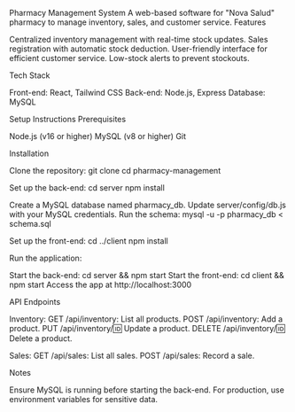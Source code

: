 Pharmacy Management System
A web-based software for "Nova Salud" pharmacy to manage inventory, sales, and customer service.
Features

Centralized inventory management with real-time stock updates.
Sales registration with automatic stock deduction.
User-friendly interface for efficient customer service.
Low-stock alerts to prevent stockouts.

Tech Stack

Front-end: React, Tailwind CSS
Back-end: Node.js, Express
Database: MySQL

Setup Instructions
Prerequisites

Node.js (v16 or higher)
MySQL (v8 or higher)
Git

Installation

Clone the repository:
git clone <repository-url>
cd pharmacy-management


Set up the back-end:
cd server
npm install


Create a MySQL database named pharmacy_db.
Update server/config/db.js with your MySQL credentials.
Run the schema: mysql -u <user> -p pharmacy_db < schema.sql


Set up the front-end:
cd ../client
npm install


Run the application:

Start the back-end: cd server && npm start
Start the front-end: cd client && npm start
Access the app at http://localhost:3000



API Endpoints

Inventory:
GET /api/inventory: List all products.
POST /api/inventory: Add a product.
PUT /api/inventory/:id: Update a product.
DELETE /api/inventory/:id: Delete a product.


Sales:
GET /api/sales: List all sales.
POST /api/sales: Record a sale.



Notes

Ensure MySQL is running before starting the back-end.
For production, use environment variables for sensitive data.


